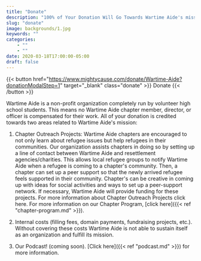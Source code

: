```yaml
---
title: "Donate"
description: "100% of Your Donation Will Go Towards Wartime Aide's mission"
slug: "donate"
image: backgrounds/1.jpg
keywords: ""
categories: 
    - ""
    - ""
date: 2020-03-18T17:00:00-05:00
draft: false
---
```


{{< button href="https://www.mightycause.com/donate/Wartime-Aide?donationModalStep=1" target="_blank" class="donate" >}}
Donate
{{< /button >}}

Wartime Aide is a non-profit organization completely run by volunteer high school students. This means no Wartime Aide chapter member, director, or officer is compensated for their work. All of your donation is credited towards two areas related to Wartime Aide's mission:

1. Chapter Outreach Projects: Wartime Aide chapters are encouraged to not only learn about refugee issues but help refugees in their communities. Our organization assists chapters in doing so by setting up a line of contact between Wartime Aide and resettlement agencies/charities. This allows local refugee groups to notify Wartime Aide when a refugee is coming to a chapter's community. Then, a chapter can set up a peer support so that the newly arrived refugee feels supported in their community. Chapter's can be creative in coming up with ideas for social activities and ways to set up a peer-support network. If necessary, Wartime Aide will provide funding for these projects. For more information about Chapter Outreach Projects click here. For more information on our Chapter Program, [click here]({{< ref "chapter-program.md" >}}). 

2. Internal costs (filling fees, domain payments, fundraising projects, etc.). Without covering these costs Wartime Aide is not able to sustain itself as an organization and fulfill its mission. 

3. Our Podcast! (coming soon). [Click here]({{< ref "podcast.md" >}}) for more information.